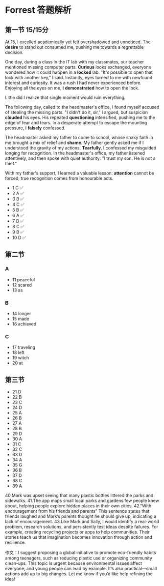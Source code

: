 # Forrest 答题解析

## 第一节 15/15分
At 15, I excelled academically yet felt overshadowed and unnoticed. The **desire** to stand out consumed me, pushing me towards a regrettable decision.

One day, during a class in the IT lab with my classmates, our teacher mentioned missing computer parts. **Curious** looks exchanged, everyone wondered how it could happen in a **locked** lab. "It's possible to open that lock with another key," I said. Instantly, eyes turned to me with newfound interest and curiosity. It was a rush I had never experienced before. Enjoying all the eyes on me, I **demonstrated** how to open the lock.

Little did I realize that single moment would ruin everything.

The following day, called to the headmaster's office, I found myself accused of stealing the missing parts. "I didn't do it, sir," I argued, but suspicion **clouded** his eyes. His repeated **questioning** intensified, pushing me to the edge of fear and tears. In a desperate attempt to escape the mounting pressure, I **falsely** confessed.

The headmaster asked my father to come to school, whose shaky faith in me brought a mix of relief and **shame**. My father gently asked me if I understood the gravity of my actions. **Tearfully**, I confessed my misguided longing for recognition. In the headmaster's office, my father listened attentively, and then spoke with quiet authority: "I trust my son. He is not a thief."

With my father's support, I learned a valuable lesson: **attention** cannot be forced; true recognition comes from honourable acts.

- 1 C ✅
- 2 A ✅
- 3 B ✅
- 4 C ✅
- 5 B ✅
- 6 A ✅
- 7 D ✅
- 8 C ✅
- 9 B ✅
- 10 D ✅

## 第二节

### A
- 11 peaceful
- 12 scared
- 13 as

### B
- 14 longer
- 15 made
- 16 achieved

### C
- 17 traveling
- 18 left
- 19 witch
- 20 at

## 第三节 
- 21 D
- 22 B
- 23 C
- 24 D
- 25 A
- 26 B
- 27 A
- 28 B
- 29 D
- 30 A
- 31 C
- 32 C
- 33 D
- 34 A
- 35 G
- 36 B
- 37 D
- 38 C
- 39 A


40.Mark was upset seeing that many plastic bottles littered the parks and sidewalks. 41.The app maps small local parks and gardens few people knew about, helping people explore hidden places in their own cities. 42."With encouragement from his friends and parents"  This sentence states that friends laughed and Mark’s parents thought he should give up, indicating a lack of encouragement. 43.Like Mark and Sally, I would identify a real-world problem, research solutions, and persistently test ideas despite failures. For example, creating recycling projects or apps to help communities. Their stories teach us that imagination becomes innovation through action and resilience.

作文：I suggest proposing a global initiative to promote eco-friendly habits among teenagers, such as reducing plastic use or organizing community clean-ups. This topic is urgent because environmental issues affect everyone, and young people can lead by example. It’s also practical—small actions add up to big changes. Let me know if you’d like help refining the idea!
